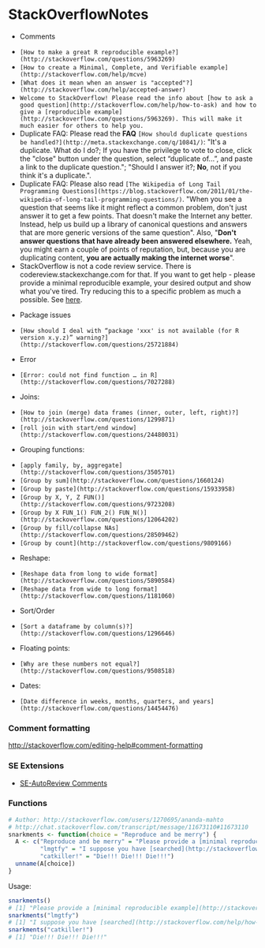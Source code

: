 # StackOverflowNotes

* Comments
 - `[How to make a great R reproducible example?](http://stackoverflow.com/questions/5963269)`
 - `[How to create a Minimal, Complete, and Verifiable example](http://stackoverflow.com/help/mcve)`
 - `[What does it mean when an answer is "accepted"?](http://stackoverflow.com/help/accepted-answer)`
 - `Welcome to StackOverflow! Please read the info about [how to ask a good question](http://stackoverflow.com/help/how-to-ask) and how to give a [reproducible example](http://stackoverflow.com/questions/5963269). This will make it much easier for others to help you.`
 - Duplicate FAQ: Please read the **FAQ** `[How should duplicate questions be handled?](http://meta.stackexchange.com/q/10841/)`: "It's a duplicate. What do I do?; If you have the privilege to vote to close, click the "close" button under the question, select “duplicate of...”, and paste a link to the duplicate question."; "Should I answer it?; **No**, not if you think it's a duplicate.".
 - Duplicate FAQ: Please also read `[The Wikipedia of Long Tail Programming Questions](https://blog.stackoverflow.com/2011/01/the-wikipedia-of-long-tail-programming-questions/)`. "When you see a question that seems like it might reflect a common problem, don't just answer it to get a few points. That doesn't make the Internet any better. Instead, help us build up a library of canonical questions and answers that are more generic versions of the same question". Also, "**Don't answer questions that have already been answered elsewhere.** Yeah, you might earn a couple of points of reputation, but, because you are duplicating content, **you are actually making the internet worse**".
 - StackOverflow is not a code review service. There is codereview.stackexchange.com for that. If you want to get help - please provide a minimal reproducible example, your desired output and show what you've tired. Try reducing this to a specific problem as much a possible. See [here](http://stackoverflow.com/questions/5963269).

* Package issues
 - `[How should I deal with “package 'xxx' is not available (for R version x.y.z)” warning?](http://stackoverflow.com/questions/25721884)`

* Error
 - `[Error: could not find function … in R](http://stackoverflow.com/questions/7027288)`

* Joins:  
 - `[How to join (merge) data frames (inner, outer, left, right)?](http://stackoverflow.com/questions/1299871)`
 - `[roll join with start/end window](http://stackoverflow.com/questions/24480031)`

* Grouping functions:   
 - `[apply family, by, aggregate](http://stackoverflow.com/questions/3505701)`
 - `[Group by sum](http://stackoverflow.com/questions/1660124)`
 - `[Group by paste](http://stackoverflow.com/questions/15933958)`
 - `[Group by X, Y, Z FUN()](http://stackoverflow.com/questions/9723208)`
 - `[Group by X FUN_1() FUN_2() FUN_N()](http://stackoverflow.com/questions/12064202)`
 - `[Group by fill/collapse NAs](http://stackoverflow.com/questions/28509462)`
 - `[Group by count](http://stackoverflow.com/questions/9809166)`

* Reshape:  
 - `[Reshape data from long to wide format](http://stackoverflow.com/questions/5890584)`   
 - `[Reshape data from wide to long format](http://stackoverflow.com/questions/1181060)`

* Sort/Order
 - `[Sort a dataframe by column(s)?](http://stackoverflow.com/questions/1296646)`   

* Floating points:   
 - `[Why are these numbers not equal?](http://stackoverflow.com/questions/9508518)`

* Dates:  
 - `[Date difference in weeks, months, quarters, and years](http://stackoverflow.com/questions/14454476)`

### Comment formatting   
http://stackoverflow.com/editing-help#comment-formatting

### SE Extensions
* [SE-AutoReview Comments](https://github.com/Benjol/SE-AutoReviewComments)

### Functions

```R
# Author: http://stackoverflow.com/users/1270695/ananda-mahto
# http://chat.stackoverflow.com/transcript/message/11673110#11673110
snarkments <- function(choice = "Reproduce and be merry") {
  A <- c("Reproduce and be merry" = "Please provide a [minimal reproducible example](http://stackoverflow.com/q/5963269/1270695), and please show us what you have tried",
         "lmgtfy" = "I suppose you have [searched](http://stackoverflow.com/help/how-to-ask) for your problem on SO?",
         "catkiller!" = "Die!!! Die!!! Die!!!")
  unname(A[choice])
}
```
Usage:

```R
snarkments()
# [1] "Please provide a [minimal reproducible example](http://stackoverflow.com/q/5963269/1270695), and please show us what you have tried"
snarkments("lmgtfy")
# [1] "I suppose you have [searched](http://stackoverflow.com/help/how-to-ask) for your problem on SO?"
snarkments("catkiller!")
# [1] "Die!!! Die!!! Die!!!"
```

